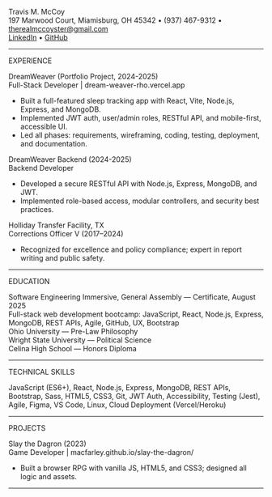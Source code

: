 Travis M. McCoy  
197 Marwood Court, Miamisburg, OH 45342 • (937) 467-9312 • therealmccoyster@gmail.com  
[LinkedIn](https://www.linkedin.com/in/travis-mccoy-630775b9/) • [GitHub](https://github.com/macfarley)

---

EXPERIENCE

DreamWeaver (Portfolio Project, 2024-2025)  
Full-Stack Developer | dream-weaver-rho.vercel.app  
- Built a full-featured sleep tracking app with React, Vite, Node.js, Express, and MongoDB.
- Implemented JWT auth, user/admin roles, RESTful API, and mobile-first, accessible UI.
- Led all phases: requirements, wireframing, coding, testing, deployment, and documentation.

DreamWeaver Backend (2024-2025)  
Backend Developer  
- Developed a secure RESTful API with Node.js, Express, MongoDB, and JWT.
- Implemented role-based access, modular controllers, and security best practices.

Holliday Transfer Facility, TX  
Corrections Officer V (2017–2024)  
- Recognized for excellence and policy compliance; expert in report writing and public safety.

---

EDUCATION

Software Engineering Immersive, General Assembly — Certificate, August 2025  
Full-stack web development bootcamp: JavaScript, React, Node.js, Express, MongoDB, REST APIs, Agile, GitHub, UX, Bootstrap  
Ohio University — Pre-Law Philosophy  
Wright State University — Political Science  
Celina High School — Honors Diploma

---

TECHNICAL SKILLS

JavaScript (ES6+), React, Node.js, Express, MongoDB, REST APIs, Bootstrap, Sass, HTML5, CSS3, Git, JWT Auth, Accessibility, Testing (Jest), Agile, Figma, VS Code, Linux, Cloud Deployment (Vercel/Heroku)

---

PROJECTS

Slay the Dagron (2023)  
Game Developer | macfarley.github.io/slay-the-dagron/  
- Built a browser RPG with vanilla JS, HTML5, and CSS3; designed all logic and assets.

---
